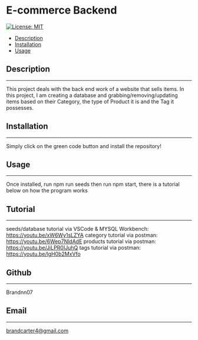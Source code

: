# E-commerce Backend
 
[![License: MIT](https://img.shields.io/badge/License-MIT_Badge-red.svg)](https://opensource.org/licenses/MIT)

* [Description](#description)
* [Installation](#install)
* [Usage](#usage)


## Description
_______________________________

This project deals with the back end work of a website that sells items. In this project, I am creating a database and grabbing/removing/updating items based on their Category, the type of Product it is and the Tag it possesses.

## Installation 
_______________________________

Simply click on the green code button and install the repository!

## Usage
_______________________________

Once installed, run npm run seeds then run npm start, there is a tutorial below on how the program works

## Tutorial
_______________________________

seeds/database tutorial via VSCode & MYSQL Workbench: https://youtu.be/xW6Wy1sLZYA
category tutorial via postman: https://youtu.be/6Wep7NldAdE
products tutorial via postman: https://youtu.be/JiLPR0IJuhQ
tags tutorial via postman: https://youtu.be/lgH0b2MxVfo

## Github
_______________________________

Brandnn07

## Email
_______________________________

brandcarter4@gmail.com
